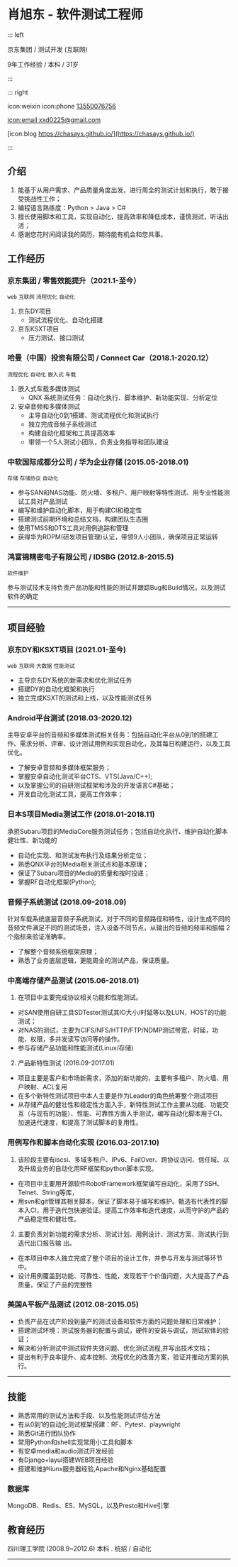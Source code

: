 # 肖旭东 - 软件测试工程师

::: left

京东集团 / 测试开发 (互联网)


9年⼯作经验 / 本科 / 31岁


:::

::: right

icon:weixin icon:phone  [13550076756](callto:13550076756)

[icon:email xxd0225@gmail.com](mailto:xxd0225@gmail.com)

[icon:blog https://chasays.github.io/](https://chasays.github.io/)


:::


## 介绍

1. 能基于从⽤户需求、产品质量⾓度出发，进⾏周全的测试计划和执⾏，敢于接受挑战性⼯作；
2. 编程语⾔熟练度：Python > Java > C#
3. 擅长使⽤脚本和工具，实现⾃动化，提⾼效率和降低成本，谨慎测试，听话出活；
4. 感谢您花时间阅读我的简历，期待能有机会和您共事。



## 工作经历

### 京东集团 / 零售效能提升（2021.1-至今）
`web` `互联网` `流程优化` `自动化`

1. 京东DY项目
   - 测试流程优化、自动化搭建
2. 京东KSXT项目
   - 压力测试、接口测试


### 哈曼（中国）投资有限公司 / Connect Car（2018.1-2020.12）
`流程优化` `自动化` `嵌入式` `车载`

1. 嵌入式车载多媒体测试
   - QNX 系统测试任务：自动化执行、脚本维护、新功能实现、分析定位
2. 安卓音频和多媒体测试
   - 主导自动化0到1搭建、测试流程优化和测试执行
   - 独立完成音频子系统测试
   - 构建自动化框架和工具提高效率
   - 带领一个5人测试小团队，负责业务指导和团队建设


### 中软国际成都分公司 / 华为企业存储 (2015.05-2018.01)
`存储` `存储协议` `自动化`

   - 参与SAN和NAS功能、防火墙、多租户、用户映射等特性测试、用专业性能测试工具对产品测试
   - 编写和维护自动化脚本，用于构建CI和稳定性
   - 搭建测试前期环境和总结文档，构建团队生态圈
   - 使用TMSS和DTS工具对用例追踪和管理
   - 获得华为RDPM(研发项目管理)认证，带领9人小团队，确保项目正常运转

### 鸿富锦精密电子有限公司 / IDSBG (2012.8-2015.5)
`软件维护` 

参与测试技术支持负责产品功能和性能的测试并跟踪Bug和Build情况，以及测试软件的确定

---

## 项目经验

### 京东DY和KSXT项目 (2021.01-至今)
`web` `互联网` `大数据` `性能测试`


- 主导京东DY系统的新需求和优化测试任务
- 搭建DY的自动化框架和执行
- 独立完成KSXT的测试和上线，以及性能测试任务



### Android平台测试 (2018.03-2020.12)
主导安卓平台的音频和多媒体测试相关任务：包括自动化平台从0到1的搭建工作、需求分析、评审、设计测试用例和实现自动化，及其每日构建运行，以及工具优化。  

- 了解安卓音频和多媒体框架服务；
- 掌握安卓自动化测试平台CTS、VTS(Java/C++);
- 以及掌握公司的自研测试框架和涉及的开发语言C#基础；
- 开发自动化测试工具，提高工作效率；

### 日本S项目Media测试工作 (2018.01-2018.11)

承担Subaru项⽬的MediaCore服务测试任务；包括⾃动化执⾏、维护⾃动化脚本健壮性、新功能的
- ⾃动化实现、和测试发布执⾏及结果分析定位；
- 熟悉QNX平台的Media相关测试点和基本原理；
- 保证了Subaru项⽬的Media的质量和按时投递；
- 掌握RF⾃动化框架(Python);

### ⾳频子系统测试 (2018.09-2018.09)
针对车载系统底层⾳频子系统测试，对于不同的音频路径和特性，设计⽣成不同的⾳频⽂件满⾜不同的测试场景，注⼊设备不同节点，从输出的⾳频的频率和振幅 2 个指标来验证准确率。
- 了解整个音频系统框架原理；
- 熟悉了业务底层逻辑，更能周全的测试产品，保证质量。

### 中⾼端存储产品测试 (2015.06-2018.01)
1. 在项⽬中主要完成协议相关功能和性能测试。
- 对SAN使⽤⾃研⼯具SDTester测试其IO⼤⼩/时延等以及LUN，HOST的功能测试；
- 对NAS的测试，主要为CIFS/NFS/HTTP/FTP/NDMP测试带宽，时延，功能，权限，多并发读写访问等的操作。
- 参与存储产品功能和性能测试(Linux/存储)

2. 产品新特性测试 (2016.09-2017.01)
- 项⽬主要是客户和市场新需求，添加的新功能的，主要有多租户、防⽕墙、⽤户映射、ACL复⽤
- 在多个新特性测试项⽬中本⼈主要是作为Leader的⾓⾊统筹整个测试项⽬
- 从存储产品的健壮性和稳定性⽅⾯⼊⼿，新特性测试⼯作主要从功能、功能交互（与现有的功能）、性能、可靠性⽅⾯⼊⼿测试，编写⾃动化脚本⽤于CI，加速迭代速度，和提⾼了测试脚本的复⽤性。

### 用例写作和脚本⾃动化实现 (2016.03-2017.10)
1. 该阶段主要有iscsi、多域多租户、IPv6、FailOver、跨协议访问、信任域、以及升级业务的⾃动化⽤RF框架和python脚本实现。
- 在项⽬中主要⽤开源软件RobotFramework框架编写⾃动化，采⽤了SSH、Telnet、String等库，
- ⽤svn和git管理其相关脚本，保证了脚本易于编写和维护。甄选有代表性的脚本⼊CI，⽤于迭代包快速验证。提⾼⼯作效率和迭代速度，从⽽守护的产品的产品稳定性和健壮性。

2. 主要负责对新功能的需求分析、测试计划、⽤例设计、测试⽅案、测试执⾏到迭代出⼝报告输
出。
- 在本项⽬中本⼈独⽴完成了整个项⽬的设计⼯作，并参与开发与测试等环节中。
- 设计⽤例覆盖到功能、可靠性、性能，发现若⼲个价值问题，⼤⼤提⾼了产品质量，保证了产品的完整性



### 美国A平板产品测试 (2012.08-2015.05)

- 负责产品在试产阶段到量产的测试设备和软件方面的问题处理和日常维护；
- 搭建测试环境：测试服务器的配置与调试，硬件的安装与调试，测试软体的验证；
- 解决和分析测试中测试软件失效问题、优化测试流程,并写出技术文档；
- 提出有利于良率提升、成本控制、流程优化的改善方案，验证并推动方案的执行。

---

## 技能

- 熟悉常用的测试方法和手段、以及性能测试评估方法
- 有从0到1的自动化测试框架搭建：RF、Pytest、playwright
- 熟悉Git进行团队协作
- 常用Python和shell实现常用小工具和脚本
- 有安卓media和audio测试开发经验
- 有Django+layui搭建WEB项目经验
- 搭建和维护liunx服务器经验,Apache和Nginx基础配置


### 数据库
MongoDB、Redis、ES、MySQL，以及Presto和Hive引擎


## 教育经历

四川理工学院 (2008.9~2012.6)
本科 . 统招 / 自动化

---
